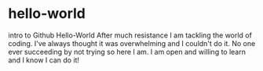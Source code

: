 # hello-world
intro to Github
Hello-World
After much resistance I am tackling the world of coding. I've always thought it was overwhelming and I couldn't do it. No one ever succeeding by not trying so here I am. I am open and willing to learn and I know I can do it!
